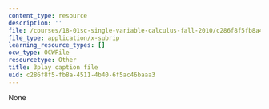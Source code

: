 ```yaml
---
content_type: resource
description: ''
file: /courses/18-01sc-single-variable-calculus-fall-2010/c286f8f5fb8a45114b406f5ac46baaa3_KhwQKE_tld0.srt
file_type: application/x-subrip
learning_resource_types: []
ocw_type: OCWFile
resourcetype: Other
title: 3play caption file
uid: c286f8f5-fb8a-4511-4b40-6f5ac46baaa3
---
```

None

